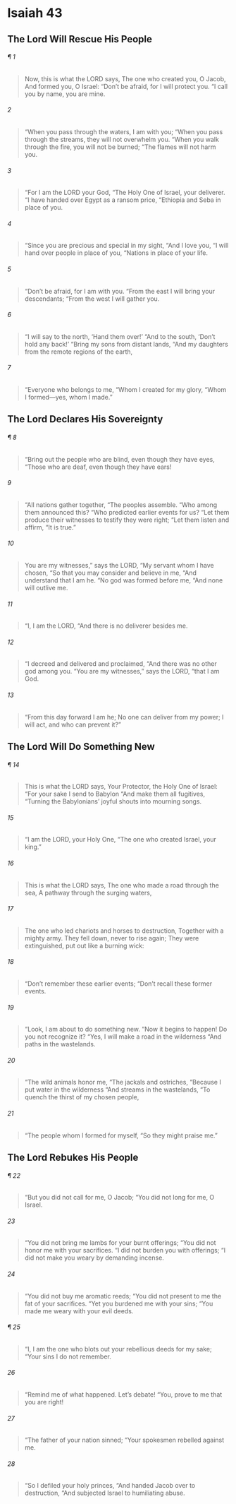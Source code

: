 # Isaiah 43
## The Lord Will Rescue His People
###### ¶ 1
> Now, this is what the LORD says,
> The one who created you, O Jacob,
> And formed you, O Israel:
> “Don’t be afraid, for I will protect you.
> “I call you by name, you are mine.
###### 2
> “When you pass through the waters, I am with you;
> “When you pass through the streams, they will not overwhelm you.
> “When you walk through the fire, you will not be burned;
> “The flames will not harm you.
###### 3
> “For I am the LORD your God,
> “The Holy One of Israel, your deliverer.
> “I have handed over Egypt as a ransom price,
> “Ethiopia and Seba in place of you.
###### 4
> “Since you are precious and special in my sight,
> “And I love you,
> “I will hand over people in place of you,
> “Nations in place of your life.
###### 5
> “Don’t be afraid, for I am with you.
> “From the east I will bring your descendants;
> “From the west I will gather you.
###### 6
> “I will say to the north, ‘Hand them over!’
> “And to the south, ‘Don’t hold any back!’
> “Bring my sons from distant lands,
> “And my daughters from the remote regions of the earth,
###### 7
> “Everyone who belongs to me,
> “Whom I created for my glory,
> “Whom I formed—yes, whom I made.”
## The Lord Declares His Sovereignty
###### ¶ 8
> “Bring out the people who are blind, even though they have eyes,
> “Those who are deaf, even though they have ears!
###### 9
> “All nations gather together,
> “The peoples assemble.
> “Who among them announced this?
> “Who predicted earlier events for us?
> “Let them produce their witnesses to testify they were right;
> “Let them listen and affirm, “It is true.”
###### 10
> You are my witnesses,” says the LORD,
> “My servant whom I have chosen,
> “So that you may consider and believe in me,
> “And understand that I am he.
> “No god was formed before me,
> “And none will outlive me.
###### 11
> “I, I am the LORD,
> “And there is no deliverer besides me.
###### 12
> “I decreed and delivered and proclaimed,
> “And there was no other god among you.
> “You are my witnesses,” says the LORD, “that I am God.
###### 13
> “From this day forward I am he;
> No one can deliver from my power;
> I will act, and who can prevent it?”
## The Lord Will Do Something New
###### ¶ 14
> This is what the LORD says,
> Your Protector, the Holy One of Israel:
> “For your sake I send to Babylon
> “And make them all fugitives,
> “Turning the Babylonians’ joyful shouts into mourning songs.
###### 15
> “I am the LORD, your Holy One,
> “The one who created Israel, your king.”
###### 16
> This is what the LORD says,
> The one who made a road through the sea,
> A pathway through the surging waters,
###### 17
> The one who led chariots and horses to destruction,
> Together with a mighty army.
> They fell down, never to rise again;
> They were extinguished, put out like a burning wick:
###### 18
> “Don’t remember these earlier events;
> “Don’t recall these former events.
###### 19
> “Look, I am about to do something new.
> “Now it begins to happen! Do you not recognize it?
> “Yes, I will make a road in the wilderness
> “And paths in the wastelands.
###### 20
> “The wild animals honor me,
> “The jackals and ostriches,
> “Because I put water in the wilderness
> “And streams in the wastelands,
> “To quench the thirst of my chosen people,
###### 21
> “The people whom I formed for myself,
> “So they might praise me.”
## The Lord Rebukes His People
###### ¶ 22
> “But you did not call for me, O Jacob;
> “You did not long for me, O Israel.
###### 23
> “You did not bring me lambs for your burnt offerings;
> “You did not honor me with your sacrifices.
> “I did not burden you with offerings;
> “I did not make you weary by demanding incense.
###### 24
> “You did not buy me aromatic reeds;
> “You did not present to me the fat of your sacrifices.
> “Yet you burdened me with your sins;
> “You made me weary with your evil deeds.
###### ¶ 25
> “I, I am the one who blots out your rebellious deeds for my sake;
> “Your sins I do not remember.
###### 26
> “Remind me of what happened. Let’s debate!
> “You, prove to me that you are right!
###### 27
> “The father of your nation sinned;
> “Your spokesmen rebelled against me.
###### 28
> “So I defiled your holy princes,
> “And handed Jacob over to destruction,
> “And subjected Israel to humiliating abuse.
